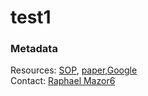 # test1

### Metadata
Resources: <a href="https://www.waterboards.ca.gov/water_issues/programs/swamp/bioassessment/docs/CSCI_Instructions_08_01_18.pdf">SOP</a>, <a href="http://ftp.sccwrp.org/pub/download/DOCUMENTS/JournalArticles/889_MazorBioasssmentComplexHabitats_CSCI.pdf">paper</a>,<a href="https://www.google.com">Google</a><br>
Contact: <a href="https://www.sccwrp.org/about/staff/raphael-mazor/">Raphael Mazor6</a><br>
